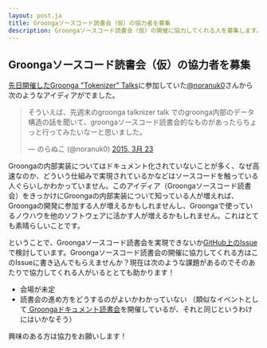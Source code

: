 ```yaml
---
layout: post.ja
title: Groongaソースコード読書会（仮）の協力者を募集
description: Groongaソースコード読書会（仮）の開催に協力してくれる人を募集します。
---
```


## Groongaソースコード読書会（仮）の協力者を募集

[先日開催したGroonga "Tokenizer" Talks](/ja/blog/2015/03/20/groonga-tokenizer-talks.html)に参加していた[@noranuk0](https://twitter.com/noranuk0)さんから次のようなアイディアがでました。

<blockquote class="twitter-tweet" lang="ja">
<p>そういえば、先週末のgroonga talknizer talk でのgroonga内部のデータ構造の話を聞いて、groongaソースコード読書会的なものがあったらちょっと行ってみたいなーと思いました。</p>
&mdash; のらぬこ (@noranuk0) <a href="https://twitter.com/noranuk0/status/579828683512287232">2015, 3月 23</a>
</blockquote>
<script async src="//platform.twitter.com/widgets.js" charset="utf-8"></script>

Groongaの内部実装についてはドキュメント化されていないことが多く、なぜ高速なのか、どういう仕組みで実現されているかなどはソースコードを触っている人ぐらいしかわかっていません。このアイディア（Groongaソースコード読書会）をきっかけにGroongaの内部実装について知っている人が増えれば、Groongaの開発に参加する人が増えるかもしれませんし、Groongaで使っているノウハウを他のソフトウェアに活かす人が増えるかもしれません。これはとても素晴らしいことです。

ということで、Groongaソースコード読書会を実現できないか[GitHub上のIssue](https://github.com/groonga/meetup/issues/4)で検討しています。Groongaソースコード読書会の開催に協力してくれる方はこのIssueに書き込んでもらえませんか？現在は次のような課題があるのでそのあたりで協力してくれる人がいるととても助かります！

  * 会場が未定
  * 読書会の進め方をどうするのがよいかわかっていない
    （類似なイベントとして[ Groongaドキュメント読書会](https://github.com/groonga/groonga-document-read-ja)を開催しているが、それと同じというわけにはいかなそう）

興味のある方は協力をお願いします！

